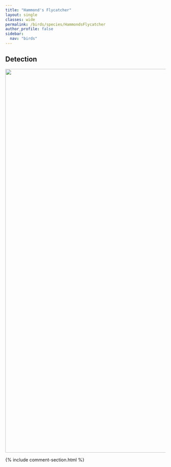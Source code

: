 ```yaml
---
title: "Hammond's Flycatcher"
layout: single
classes: wide
permalink: /birds/species/HammondsFlycatcher
author_profile: false
sidebar:
  nav: "birds"
---
```


<h2>Detection</h2>

<a href="https://drive.google.com/uc?export=view&id=1BC03hwz14k8FQKhs2R2AoWOZ7sFiMrK9">
<img src="https://drive.google.com/uc?export=view&id=1BC03hwz14k8FQKhs2R2AoWOZ7sFiMrK9" height = "1200" width = "800">
</a>

{% include comment-section.html %}
